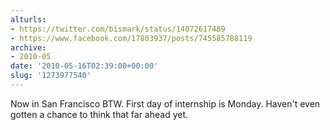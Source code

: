 ```yaml
---
alturls:
- https://twitter.com/bismark/status/14072617489
- https://www.facebook.com/17803937/posts/745585788119
archive:
- 2010-05
date: '2010-05-16T02:39:00+00:00'
slug: '1273977540'
---
```


Now in San Francisco BTW. First day of internship is Monday. Haven't even gotten a chance to think that far ahead yet.

